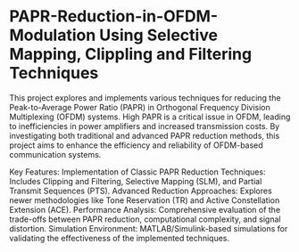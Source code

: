 # PAPR-Reduction-in-OFDM-Modulation Using Selective Mapping, Clippling and Filtering Techniques

This project explores and implements various techniques for reducing the Peak-to-Average Power Ratio (PAPR) in Orthogonal Frequency Division Multiplexing (OFDM) systems. High PAPR is a critical issue in OFDM, leading to inefficiencies in power amplifiers and increased transmission costs. By investigating both traditional and advanced PAPR reduction methods, this project aims to enhance the efficiency and reliability of OFDM-based communication systems.

Key Features:
Implementation of Classic PAPR Reduction Techniques: Includes Clipping and Filtering, Selective Mapping (SLM), and Partial Transmit Sequences (PTS).
Advanced Reduction Approaches: Explores newer methodologies like Tone Reservation (TR) and Active Constellation Extension (ACE).
Performance Analysis: Comprehensive evaluation of the trade-offs between PAPR reduction, computational complexity, and signal distortion.
Simulation Environment: MATLAB/Simulink-based simulations for validating the effectiveness of the implemented techniques.
